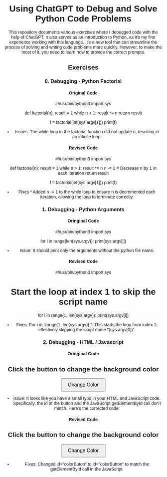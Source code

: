# Using ChatGPT to Debug and Solve Python Code Problems #
This repository documents various exercises where I debugged code with the help of ChatGPT. It also serves as an introduction to Python, as it's my first experience working with this language. It's a new tool that can streamline the process of solving and writing code problems more quickly. However, to make the most of it, you need to learn how to provide the correct prompts.
## Exercises ## 
### 0. Debugging - Python Factorial ###
#### Original Code ####

#!/usr/bin/python3
import sys

def factorial(n):
    result = 1
    while n > 1:
        result *= n
    return result

f = factorial(int(sys.argv[1]))
print(f)

* Issues:
 The while loop in the factorial function did not update n, resulting in an infinite loop.

#### Revised Code ####

#!/usr/bin/python3
import sys

def factorial(n):
    result = 1
    while n > 1:
        result *= n
        n -= 1  # Decrease n by 1 in each iteration
    return result

f = factorial(int(sys.argv[1]))
print(f)

* Fixes *
Added n -= 1 to the while loop to ensure n is decremented each iteration, allowing the loop to terminate correctly.

### 1. Debugging - Python Arguments ###

#### Oringinal Code ####

#!/usr/bin/python3
import sys

for i in range(len(sys.argv)):
    print(sys.argv[i])

* Issue:
It should print only the arguments without the python file name.

#### Revised Code ####

#!/usr/bin/python3
import sys

# Start the loop at index 1 to skip the script name
for i in range(1, len(sys.argv)):
    print(sys.argv[i])

* Fixes:
For i in "range(1, len(sys.argv)):": This starts the loop from index 1, effectively skipping the script name "(sys.argv[0])".

### 2. Debugging - HTML / Javascript ###

#### Oringinal Code ####

<!DOCTYPE html>
<html lang="en">
<head>
<meta charset="UTF-8">
<meta name="viewport" content="width=device-width, initial-scale=1.0">
<title>Change Background Color</title>
<style>
    body {
        font-family: Arial, sans-serif;
        text-align: center;
        padding-top: 50px;
    }
    button {
        padding: 10px 20px;
        font-size: 16px;
        cursor: pointer;
    }
</style>
</head>
<body>

<h2>Click the button to change the background color</h2>

<button id="colorButon">Change Color</button>

<script>
    document.getElementById("colorButton").addEventListener("click", function() {
        changeBackgroundColor();
    });

    function changeBackgroundColor() {
        // Generate a random color
        var randomColor = "#" + Math.floor(Math.random()*16777215).toString(16);
        // Change the background color of the body
        document.body.style.backgroundColor = randomColor;
    }
</script>

</body>
</html>

* Issue: It looks like you have a small typo in your HTML and JavaScript code. Specifically, the id of the button and the JavaScript getElementById call don’t match. Here’s the corrected code:

#### Revised Code ####

<!DOCTYPE html>
<html lang="en">
<head>
<meta charset="UTF-8">
<meta name="viewport" content="width=device-width, initial-scale=1.0">
<title>Change Background Color</title>
<style>
    body {
        font-family: Arial, sans-serif;
        text-align: center;
        padding-top: 50px;
    }
    button {
        padding: 10px 20px;
        font-size: 16px;
        cursor: pointer;
    }
</style>
</head>
<body>

<h2>Click the button to change the background color</h2>

<button id="colorButton">Change Color</button>

<script>
    document.getElementById("colorButton").addEventListener("click", function() {
        changeBackgroundColor();
    });

    function changeBackgroundColor() {
        // Generate a random color
        var randomColor = "#" + Math.floor(Math.random()*16777215).toString(16);
        // Change the background color of the body
        document.body.style.backgroundColor = randomColor;
    }
</script>

</body>
</html>

* Fixes: Changed id="colorButon" to id="colorButton" to match the getElementById call in the JavaScript.
